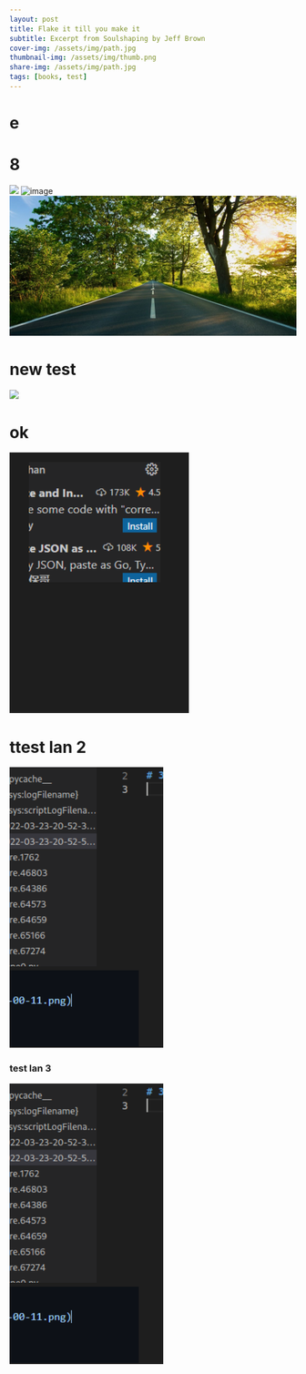 ```yaml
---
layout: post
title: Flake it till you make it
subtitle: Excerpt from Soulshaping by Jeff Brown
cover-img: /assets/img/path.jpg
thumbnail-img: /assets/img/thumb.png
share-img: /assets/img/path.jpg
tags: [books, test]
---
```

# e
# 8
![](https://github.com/Namtv2312/Namtv2312.github.io/raw/master/_posts/2022-03-23-22-00-11.png)
![image](https://user-images.githubusercontent.com/60953789/159830278-1ca13a84-c516-4f8b-877a-def51f74240c.png)
![](/assets/img/path.jpg)

# new test
![](/assets../assets/2022-03-24-tran-van-nam/2022-03-30-18-35-49.png)
# ok
![](../assets/2022-03-24-tran-van-nam/2022-03-30-18-36-57.png)
# ttest lan 2
![](../assets/img/2022-03-24-tran-van-nam/2022-03-30-18-57-02.png)
 ### test lan 3
 ![](../assets/img/2022-03-24-tran-van-nam/2022-03-30-18-58-07.png)